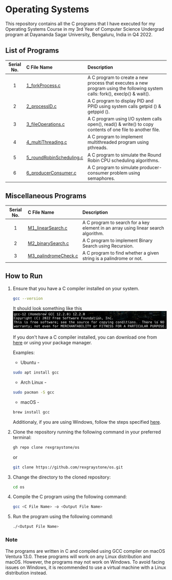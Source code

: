 # Operating Systems

This repository contains all the C programs that I have executed for my Operating Systems Course in my 3rd Year of Computer Science Undergrad program at Dayananda Sagar University, Bengaluru, India in Q4 2022.

## List of Programs

| Serial No. | C File Name | Description |
| :---: | :--- | :--- |
| 1  | [1_forkProcess.c](https://github.com/rexgraystone/os/blob/master/1_forkProcess.c)  | A C program to create a new process that executes a new program using the following system calls: fork(), execlp() & wait(). |
| 2  | [2_processID.c](https://github.com/rexgraystone/os/blob/master/2_processID.c)  | A C program to display PID and PPID using system calls getpid () & getppid (). |
| 3  | [3_fileOperations.c](https://github.com/rexgraystone/os/blob/master/3_fileOperations.c)  | A C program using I/O system calls open(), read() & write() to copy contents of one file to another file. |
| 4  | [4_multiThreading.c](https://github.com/rexgraystone/os/blob/master/4_multiThreading.c)  | A C program to implement multithreaded program using pthreads. |
| 5  | [5_roundRobinScheduling.c](https://github.com/rexgraystone/os/blob/master/5_roundRobinScheduling.c)  | A C program to simulate the Round Robin CPU scheduling algorithms. |
| 6  | [6_producerConsumer.c](https://github.com/rexgraystone/os/blob/master/6_producerConsumer.c)  | A C program to simulate producer-consumer problem using semaphores. |

## Miscellaneous Programs

| Serial No. | C File Name | Description |
| :---: | :--- | :--- |
| 1  | [M1_linearSearch.c](https://github.com/rexgraystone/os/blob/master/M1_linearSearch.c)  | A C program to search for a key element in an array using linear search algorithm. |
| 2  | [M2_binarySearch.c](https://github.com/rexgraystone/os/blob/master/M2_binarySearch.c)  | A C program to implement Binary Search using Recursion. |
| 3  | [M3_palindromeCheck.c](https://github.com/rexgraystone/os/blob/master/M3_palindromeCheck.c)  | A C program to find whether a given string is a palindrome or not. |

## How to Run

1. Ensure that you have a C compiler installed on your system.

    ```bash
    gcc --version
    ```

    It should look something like this ![GCC Version](Images/GCC_Version.png "GCC Version")

    If you don't have a C compiler installed, you can download one from [here](https://sourceforge.net/projects/mingw/) or using your package manager.

    Examples:
    - Ubuntu -

    ```bash
    sudo apt install gcc
    ```

    - Arch Linux -

    ```bash
    sudo pacman -S gcc
    ```

    - macOS -

    ```bash
    brew install gcc
    ```

    Additionaly, if you are using Windows, follow the steps specified [here](https://www.scaler.com/topics/c/c-compiler-for-windows/).

2. Clone the repository running the following command in your preferred terminal:

    ``` bash
    gh repo clone rexgraystone/os
    ```

    or

    ``` bash
    git clone https://github.com/rexgraystone/os.git
    ```

3. Change the directory to the cloned repository:

    ``` bash
    cd os
    ```

4. Compile the C program using the following command:

    ``` bash
    gcc <C File Name> -o <Output File Name>
    ```

5. Run the program using the following command:

    ``` bash
    ./<Output File Name>
    ```

### Note

The programs are written in C and compiled using GCC compiler on macOS Ventura 13.0.
These programs will work on any Linux distribution and macOS. However, the programs may not work on Windows. To avoid facing issues on Windows, it is recommended to use a virtual machine with a Linux distribution instead.
